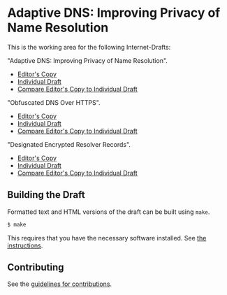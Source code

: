 # Adaptive DNS: Improving Privacy of Name Resolution

This is the working area for the following Internet-Drafts:

"Adaptive DNS: Improving Privacy of Name Resolution".
* [Editor's Copy](https://tfpauly.github.io/draft-pauly-adaptive-dns-privacy/#go.draft-pauly-adaptive-dns-privacy.html)
* [Individual Draft](https://tools.ietf.org/html/draft-pauly-adaptive-dns-privacy)
* [Compare Editor's Copy to Individual Draft](https://tfpauly.github.io/draft-pauly-web-pvd/#go.draft-pauly-adaptive-dns-privacy.diff)

"Obfuscated DNS Over HTTPS".
* [Editor's Copy](https://tfpauly.github.io/draft-pauly-adaptive-dns-privacy/#go.draft-pauly-obfuscated-doh.html)
* [Individual Draft](https://tools.ietf.org/html/draft-pauly-obfuscated-doh)
* [Compare Editor's Copy to Individual Draft](https://tfpauly.github.io/draft-pauly-web-pvd/#go.draft-pauly-obfuscated-doh.diff)

"Designated Encrypted Resolver Records".
* [Editor's Copy](https://tfpauly.github.io/draft-pauly-adaptive-dns-privacy/#go.draft-pauly-encrypted-resolver.html)
* [Individual Draft](https://tools.ietf.org/html/draft-pauly-encrypted-resolver)
* [Compare Editor's Copy to Individual Draft](https://tfpauly.github.io/draft-pauly-web-pvd/#go.draft-pauly-encrypted-resolver.diff)

## Building the Draft

Formatted text and HTML versions of the draft can be built using `make`.

```sh
$ make
```

This requires that you have the necessary software installed.  See
[the instructions](https://github.com/martinthomson/i-d-template/blob/master/doc/SETUP.md).


## Contributing

See the
[guidelines for contributions](https://github.com/tfpauly/draft-pauly-web-pvd/blob/master/CONTRIBUTING.md).
